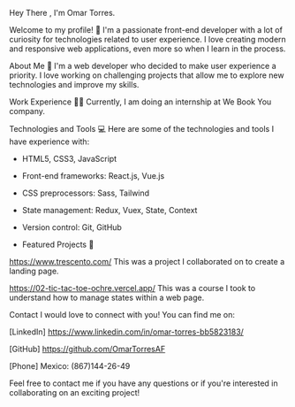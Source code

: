 Hey There , I'm Omar Torres.

Welcome to my profile! 👋 I'm a passionate front-end developer with a lot of curiosity for technologies related to user experience. I love creating modern and responsive web applications, even more so when I learn in the process.

About Me 📖
I'm a web developer who decided to make user experience a priority. I love working on challenging projects that allow me to explore new technologies and improve my skills.

Work Experience 👨‍🔬
Currently, I am doing an internship at We Book You company.

Technologies and Tools 💻
Here are some of the technologies and tools I have experience with:

-  HTML5, CSS3, JavaScript
-  Front-end frameworks: React.js, Vue.js
-  CSS preprocessors: Sass, Tailwind
-  State management: Redux, Vuex, State, Context
-  Version control: Git, GitHub


-  Featured Projects 🚄

https://www.trescento.com/
This was a project I collaborated on to create a landing page.

https://02-tic-tac-toe-ochre.vercel.app/
This was a course I took to understand how to manage states within a web page.

Contact
I would love to connect with you! You can find me on:

[LinkedIn] https://www.linkedin.com/in/omar-torres-bb5823183/

[GitHub] https://github.com/OmarTorresAF

[Phone] Mexico: (867)144-26-49

Feel free to contact me if you have any questions or if you're interested in collaborating on an exciting project!
